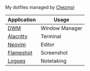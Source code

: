 My dotfiles managed by [Chezmoi](https://www.chezmoi.io)

| Application | Usage      |
|-------------|------------|
| [DWM](https://dwm.suckless.org) | Window Manager   |
| [Alacritty](https://github.com/alacritty/alacritty) | Terminal   |
| [Neovim](https://neovim.io)      | Editor     |
| [Flameshot](https://flameshot.org/#download)   | Screenshot |
| [Logseq](https://logseq.com)      | Notetaking |
